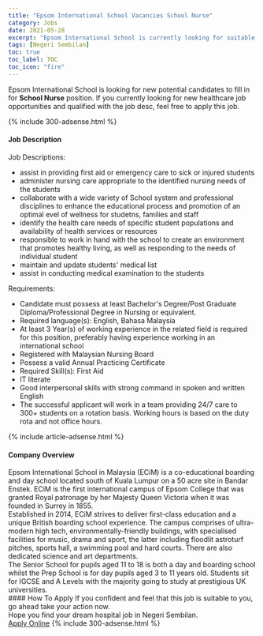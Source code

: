 ```yaml
---
title: "Epsom International School Vacancies School Nurse" 
category: Jobs 
date: 2021-05-28 
excerpt: "Epsom International School is currently looking for suitable person to fill in the School Nurse which positioned at Negeri Sembilan" 
tags: [Negeri Sembilan] 
toc: true 
toc_label: TOC 
toc_icon: "fire" 
--- 
```


<p>Epsom International School is looking for new potential candidates to fill in for <b>School Nurse</b> position. If you currently looking for new healthcare job opportunities and qualified with the job desc, feel free to apply this job.
</p>{% include 300-adsense.html %} 
<div><div><h4>Job Description</h4></div><div><div><span><div><p>Job Descriptions:</p><ul><li>assist in providing first aid or emergency care to sick or injured students</li><li>administer nursing care appropriate to the identified nursing needs of the students</li><li>collaborate with a wide variety of School system and professional disciplines to enhance the educational process and promotion of an optimal evel of wellness for studetns, families and staff</li><li>identify the health care needs of specific student populations and availability of health services or resources</li><li>responsible to work in hand with the school to create an environment that promotes healthy living, as well as responding to the needs of individual student</li><li>maintain and update students' medical list</li><li>assist in conducting medical examination to the students</li></ul><p>Requirements:</p><ul><li>Candidate must possess at least Bachelor's Degree/Post Graduate Diploma/Professional Degree in Nursing or equivalent.</li><li>Required language(s):&#160;English, Bahasa Malaysia</li><li>At least 3&#160;Year(s) of working experience in the related field is required for this position, preferably having experience working in an international school</li><li>Registered with Malaysian Nursing Board</li><li>Possess a valid Annual Practicing Certificate</li><li>Required Skill(s): First Aid</li><li>IT literate</li><li>Good interpersonal skills with strong command in spoken and written English</li><li>The successful applicant will work in a team providing 24/7 care to 300+ students on a rotation basis. Working hours is based on the duty rota and not office hours.</li></ul></div></span></div></div></div> 
{% include article-adsense.html %} 
<div><div><h4>Company Overview</h4></div><div><div><span><div><div>
	Epsom International School in Malaysia (ECiM) is a co-educational boarding and day school located south of Kuala Lumpur on a 50 acre site in Bandar Enstek. ECiM is the first international campus of Epsom College that was granted Royal patronage by her Majesty Queen Victoria when it was founded in Surrey in 1855.&#160;<br>
	Established in 2014, ECiM strives to deliver first-class education and a unique British boarding school experience. The campus comprises of ultra-modern high tech, environmentally-friendly buildings, with specialised facilities for music, drama and sport, the latter including&#160;floodlit astroturf pitches, sports hall, a swimming pool and hard courts. There are also dedicated science and art departments.<br>
	The Senior School for pupils aged 11 to 18 is both a day and boarding school whilst the Prep School is for day pupils aged 3 to 11 years old. Students sit for IGCSE and A Levels with the majority going to study at prestigious UK universities.</div></div></span></div></div></div> 
#### How To Apply 
If you confident and feel that this job is suitable to you, go ahead take your action now. <br/> 
Hope you find your dream hospital job in Negeri Sembilan. <br/> 
<a href="https://www.jobstreet.com.my/en/job/school-nurse-4577873?jobId=jobstreet-my-job-4577873" class="btn btn--warning" target="_blank" rel="nofollow noopenner">Apply Online</a> 
{% include 300-adsense.html %} 